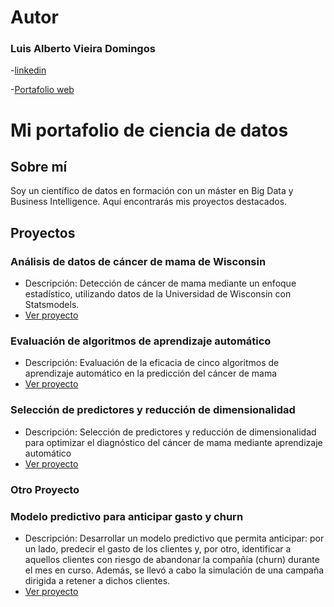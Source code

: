 # Autor 
### Luis Alberto Vieira Domingos
-[linkedin](https://www.linkedin.com/in/luis-alberto-vieira-25194752)

-[Portafolio web](https://github.com/luis-alberto-vieira-25194752/Portafolio.git)
# Mi portafolio de ciencia de datos

## Sobre mí
Soy un científico de datos en formación con un máster en Big Data y Business Intelligence. Aquí encontrarás mis proyectos destacados.

## Proyectos

### Análisis de datos de cáncer de mama de Wisconsin
- Descripción: Detección de cáncer de mama mediante un enfoque estadístico, utilizando datos de la Universidad de Wisconsin con Statsmodels.
- [Ver proyecto](https://github.com/luis-alberto-vieira-25194752/Cancer-de-mama-enfoque-estad-stico.git)
### Evaluación de algoritmos de aprendizaje automático
- Descripción: Evaluación de la eficacia de cinco algoritmos de aprendizaje automático en la predicción del cáncer de mama 
- [Ver proyecto](https://github.com/luis-alberto-vieira-25194752/Evaluaci-n-de-la-eficacia-de-cinco-algoritmos-de-aprendizaje-autom-tico-.git)
### Selección de predictores y reducción de dimensionalidad
- Descripción: Selección de predictores y reducción de dimensionalidad para optimizar el diagnóstico del cáncer de mama mediante aprendizaje automático
- [Ver proyecto](https://github.com/luis-alberto-vieira-25194752/Selecci-n-de-predictores-el-diagn-stico-del-c-ncer-de-mama-mediante-aprendizaje-autom-tico.git) 

### Otro Proyecto
### Modelo predictivo para anticipar gasto y churn
- Descripción: Desarrollar un modelo predictivo que permita anticipar: por un lado, predecir el gasto de los clientes y, por otro, identificar a aquellos clientes con riesgo de abandonar la compañía (churn) durante el mes en curso. Además, se llevó a cabo la simulación de una campaña dirigida a retener a dichos clientes.
- [Ver proyecto](https://github.com/luis-alberto-vieira-25194752/Trabajo-final-de-ciencia-de-datos.git) 

